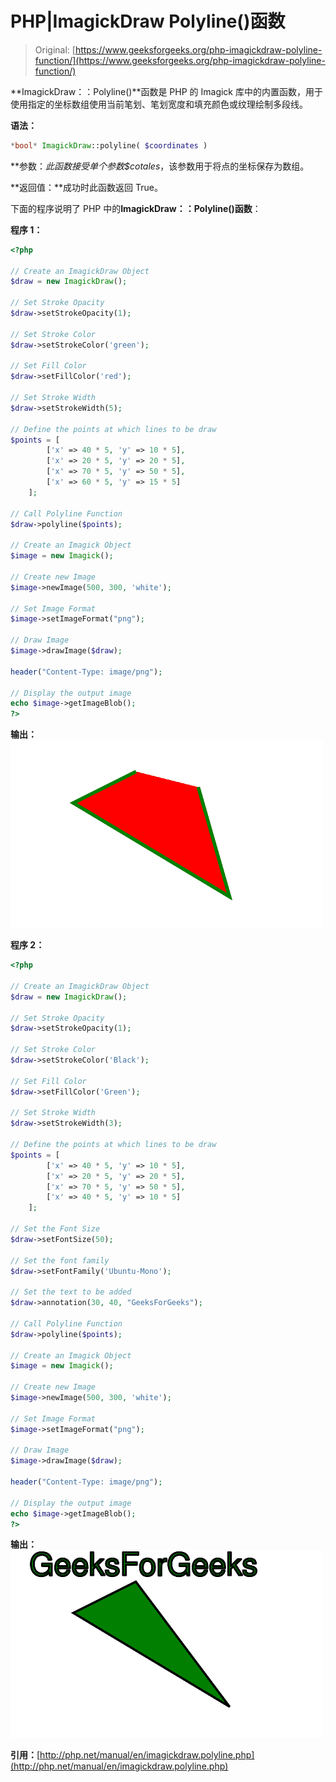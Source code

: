 # PHP|ImagickDraw Polyline()函数

> Original: [https://www.geeksforgeeks.org/php-imagickdraw-polyline-function/](https://www.geeksforgeeks.org/php-imagickdraw-polyline-function/)

**ImagickDraw：：Polyline()**函数是 PHP 的 Imagick 库中的内置函数，用于使用指定的坐标数组使用当前笔划、笔划宽度和填充颜色或纹理绘制多段线。

**语法：**

```php
*bool* ImagickDraw::polyline( $coordinates )

```

**参数：**此函数接受单个参数*$cotales*，该参数用于将点的坐标保存为数组。

**返回值：**成功时此函数返回 True。

下面的程序说明了 PHP 中的**ImagickDraw：：Polyline()函数**：

**程序 1：**

```php
<?php

// Create an ImagickDraw Object
$draw = new ImagickDraw();

// Set Stroke Opacity
$draw->setStrokeOpacity(1);

// Set Stroke Color
$draw->setStrokeColor('green');

// Set Fill Color
$draw->setFillColor('red');

// Set Stroke Width
$draw->setStrokeWidth(5);

// Define the points at which lines to be draw
$points = [
        ['x' => 40 * 5, 'y' => 10 * 5],
        ['x' => 20 * 5, 'y' => 20 * 5],
        ['x' => 70 * 5, 'y' => 50 * 5],
        ['x' => 60 * 5, 'y' => 15 * 5]
    ];

// Call Polyline Function
$draw->polyline($points);

// Create an Imagick Object
$image = new Imagick();

// Create new Image
$image->newImage(500, 300, 'white');

// Set Image Format
$image->setImageFormat("png");

// Draw Image
$image->drawImage($draw);

header("Content-Type: image/png");

// Display the output image
echo $image->getImageBlob();
?>
```

**输出：**
![](img/5c13b2e826d780b41d12e8266400c14e.png)

**程序 2：**

```php
<?php

// Create an ImagickDraw Object
$draw = new ImagickDraw();

// Set Stroke Opacity
$draw->setStrokeOpacity(1);

// Set Stroke Color
$draw->setStrokeColor('Black');

// Set Fill Color
$draw->setFillColor('Green');

// Set Stroke Width
$draw->setStrokeWidth(3);

// Define the points at which lines to be draw
$points = [
        ['x' => 40 * 5, 'y' => 10 * 5],
        ['x' => 20 * 5, 'y' => 20 * 5],
        ['x' => 70 * 5, 'y' => 50 * 5],
        ['x' => 40 * 5, 'y' => 10 * 5]
    ];

// Set the Font Size 
$draw->setFontSize(50); 

// Set the font family 
$draw->setFontFamily('Ubuntu-Mono'); 

// Set the text to be added 
$draw->annotation(30, 40, "GeeksForGeeks"); 

// Call Polyline Function
$draw->polyline($points);

// Create an Imagick Object
$image = new Imagick();

// Create new Image
$image->newImage(500, 300, 'white');

// Set Image Format
$image->setImageFormat("png");

// Draw Image
$image->drawImage($draw);

header("Content-Type: image/png");

// Display the output image
echo $image->getImageBlob();
?>
```

**输出：**
![](img/cfae32dc2ca8bb92fc8e040c66a83e95.png)

**引用：**[http://php.net/manual/en/imagickdraw.polyline.php](http://php.net/manual/en/imagickdraw.polyline.php)